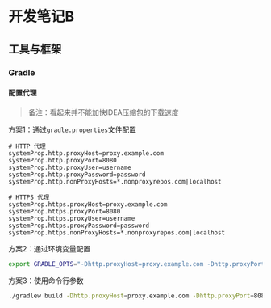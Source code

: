 # 开发笔记B

## 工具与框架

### Gradle

#### 配置代理

> 备注：看起来并不能加快IDEA压缩包的下载速度

方案1：通过`gradle.properties`文件配置

```properties
# HTTP 代理
systemProp.http.proxyHost=proxy.example.com
systemProp.http.proxyPort=8080
systemProp.http.proxyUser=username
systemProp.http.proxyPassword=password
systemProp.http.nonProxyHosts=*.nonproxyrepos.com|localhost

# HTTPS 代理
systemProp.https.proxyHost=proxy.example.com
systemProp.https.proxyPort=8080
systemProp.https.proxyUser=username
systemProp.https.proxyPassword=password
systemProp.https.nonProxyHosts=*.nonproxyrepos.com|localhost
```

方案2：通过环境变量配置

```bash
export GRADLE_OPTS="-Dhttp.proxyHost=proxy.example.com -Dhttp.proxyPort=8080 -Dhttps.proxyHost=proxy.example.com -Dhttps.proxyPort=8080"
```

方案3：使用命令行参数

```bash
./gradlew build -Dhttp.proxyHost=proxy.example.com -Dhttp.proxyPort=8080 -Dhttps.proxyHost=proxy.example.com -Dhttps.proxyPort=8080
```